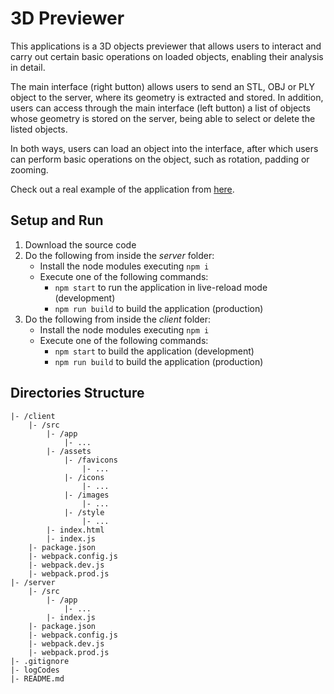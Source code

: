 # 3D Previewer
This applications is a 3D objects previewer that allows users to interact and carry out certain basic operations on loaded objects,
enabling their analysis in detail.

The main interface (right button) allows users to send an STL, OBJ or PLY object to the server, where its geometry is extracted and
stored. In addition, users can access through the main interface (left button) a list of objects whose geometry is stored on the server,
being able to select or delete the listed objects.

In both ways, users can load an object into the interface, after which users can perform basic operations on the object, such as rotation,
padding or zooming.

Check out a real example of the application from [here](http://chema22r.duckdns.org/3dpreviewer).

## Setup and Run
1. Download the source code
2. Do the following from inside the *server* folder:
    - Install the node modules executing `npm i`
    - Execute one of the following commands:
        - `npm start` to run the application in live-reload mode (development)
        - `npm run build` to build the application (production)
3. Do the following from inside the *client* folder:
    - Install the node modules executing `npm i`
    - Execute one of the following commands:
        - `npm start` to build the application (development)
        - `npm run build` to build the application (production)

## Directories Structure
```
|- /client
    |- /src
        |- /app
            |- ...
        |- /assets
            |- /favicons
                |- ...
            |- /icons
                |- ...
            |- /images
                |- ...
            |- /style
                |- ...
        |- index.html
        |- index.js
    |- package.json
    |- webpack.config.js
    |- webpack.dev.js
    |- webpack.prod.js
|- /server
    |- /src
        |- /app
            |- ...
        |- index.js
    |- package.json
    |- webpack.config.js
    |- webpack.dev.js
    |- webpack.prod.js
|- .gitignore
|- logCodes
|- README.md
```